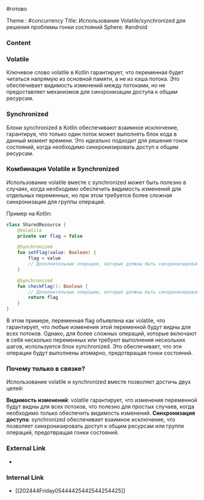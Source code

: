 #готово 

Theme : #concurrency 
Title: Использование Volatile/synchronized для решения проблемы гонки состояний
Sphere: #android 

### Content

### Volatile
Ключевое слово volatile в Kotlin гарантирует, что переменная будет читаться напрямую из основной памяти, а не из кэша потока. Это обеспечивает видимость изменений между потоками, но не предоставляет механизмов для синхронизации доступа к общим ресурсам.

### Synchronized
Блоки synchronized в Kotlin обеспечивают взаимное исключение, гарантируя, что только один поток может выполнять блок кода в данный момент времени. Это идеально подходит для решения гонок состояний, когда необходимо синхронизировать доступ к общим ресурсам.

### Комбинация Volatile и Synchronized
Использование volatile вместе с synchronized может быть полезно в случаях, когда необходимо обеспечить видимость изменений для отдельных переменных, но при этом требуется более сложная синхронизация для группы операций.

Пример на Kotlin:
```kotlin
class SharedResource {
    @Volatile
    private var flag = false

    @Synchronized
    fun setFlag(value: Boolean) {
        flag = value
        // Дополнительные операции, которые должны быть синхронизированы
    }

    @Synchronized
    fun checkFlag(): Boolean {
        // Дополнительные операции, которые должны быть синхронизированы
        return flag
    }
}
```

В этом примере, переменная flag объявлена как volatile, что гарантирует, что любые изменения этой переменной будут видны для всех потоков. Однако, для более сложных операций, которые включают в себя несколько переменных или требуют выполнения нескольких шагов, используется блок synchronized. Это обеспечивает, что эти операции будут выполнены атомарно, предотвращая гонки состояний.

### Почему только в связке?
Использование volatile и synchronized вместе позволяет достичь двух целей:

**Видимость изменений**: volatile гарантирует, что изменения переменной будут видны для всех потоков, что полезно для простых случаев, когда необходимо только обеспечить видимость изменений.
**Синхронизация доступа**: synchronized обеспечивает взаимное исключение, что позволяет синхронизировать доступ к общим ресурсам или группе операций, предотвращая гонки состояний.

### External Link

- 

### Internal Link

- [[202444Friday05444425442544254425]]